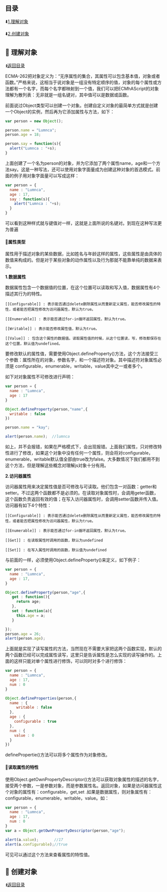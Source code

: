 <p id="title"></p>

## 目录 ##

:arrow_down:<a href="#a1">1.理解对象</a>

:arrow_down:<a href="#a2">2.创建对象</a>


<p id="a1"></p>

## :gem: 理解对象 ## 

:arrow_double_up:<a href = "#title">返回目录</a>

ECMA-262把对象定义为：“无序属性的集合，其属性可以包含基本值，对象或者函数。”严格来说，这相当于说对象是一组没有特定顺序的值，对象的每个属性或方法都有一个名字，而每个名字都映射到一个值，我们可以把ECMhAScript的对象理解为散列表：无非就是一组名键对，其中值可以是数据或函数。

前面说过Object类型可以创建一个对象。创建自定义对象的最简单方式就是创建一个Object的实例，然后再为它添加属性与方法，如下：

```javascript
var person = new Object();

person.name = "Lumnca";
person.age = 18;

person.say = function(s){
  alert("Lumnca : "+s);
}
```

上面创建了一个名为person的对象，并为它添加了两个属性name，age和一个方法say。这是一种写法，还可以使用对象字面量成为创建这种对象的首选模式。前面的例子用对象字面量可以写成这样：

```javascript
var person = {
  name : "Lumnca",
  age : 17,
  say : function(s){
    alert("Lumnca : "+s);
  }
}
```

可以看到这种样式就与键值对一样，这就是上面所说的名键对。到现在这种写法更为普遍

#### :dizzy:属性类型 ####

属性用于描述对象的某些数据，比如姓名与年龄这样的属性，这些属性是由具体的数值来构成的。但是对于某些对象的动作属性以及行为那就不能靠单纯的数据来表示。

**1.数据属性**

数据属性包含一个数据值的位置，在这个位置可以读取和写入值，数据属性有4个描述其行为的特性。

```
[[Configurable]] : 表示能否通过delete删除属性从而重新定义属性，能否修改属性的特性，或者能否把属性修改为访问器属性，默认为true。

[[Enumerable]] : 表示能否通过for-in循环返回属性，默认为true。

[[Writable]] : 表示能否修改属性值，默认为true。

[[Value]] : 包含这个属性的数据值。读取属性值的时候，从这个位置读，写，修改都保存在这个位置，默认值为undefined。
```

要修改默认的属性值，需要使用Object.defineProperty()方法，这个方法接受三个参数：属性所在的对象，参数名字，和一个描述符对象。其中描述符对象属性必须是
configurable，enumerable，writable，value其中之一或者多个。

如下对对象属性不可修改进行声明：

```javascript
var person = {
  name : "Lumnca",
  age : 17
}

Object.defineProperty(person,"name",{
  writable : false
})

person.name = "kay";

alert(person.name);  //lumnca

```

如上，并不会报错，如果在严格模式下，会出现报错。上面我们属性，只对修改特性进行了修改，如果这个对象中没有任何一个属性，则会将对configurable，enumerable，writable默认值全部由true改为false。大多数情况下我们都用不到这个方法，但是理解这些概念对理解js对象十分有用。

**2.访问器属性**

访问器属性用来决定属性值是否可修改与可读取。他们包含一对函数：getter和setter。不过这两个函数都不是必须的。在读取对象属性时，会调用geter函数，这个函数负责返回有效的值；在写入访问器属性时，会调用setter函数并传入值。访问器有如下4个特性：

```
[[Configurable]] : 表示能否通过delete删除属性从而重新定义属性，能否修改属性的特性，或者能否把属性修改为访问器属性，默认为true。

[[Enumerable]] : 表示能否通过for-in循环返回属性，默认为true。

[[Get]] : 在读取属性时调用的函数，默认为undefined

[[Set]] : 在写入属性时调用的函数，默认值为undefined
```

与前面的一样，必须使用Object.defineProperty()来定义，如下例子：

```javascript
var person = {
  name : "Lumnca",
  age : 17,
}

Object.defineProperty(person,"age",{
   get : function(){
     return age;
   },
   set : function(a){
     this.age = a;
   }

});
person.age = 26;
alert(person.age);
```

上面就是实现了读写属性的方法，当然现在不需要大家把这两个函数实现，默认的两个函数已经可以完成属性读写，这里只是告诉属性是怎么实现的读写操作的。上面的这样只能对单个属性进行修饰，可以同时对多个进行修饰：

```javascript
var person = {
  name : "Lumnca",
  age : 17,
  num : 0
}

Object.defineProperties(person,{
  name : {
     writable : false
  },
  age : {
    configurable : true
  },
  num : {
    value : 0
  }
})
```

definePropertie()方法可以将多个属性作为对象修改。

#### :dizzy:读取属性的特性 ####

使用Object.getOwnPropertyDescriptor()方法可以获取对象属性的描述的名字，接受两个参数，一是参数对象，而是参数属性名。返回对象，如果是访问器属性这个对象的属性有：configurable，get,set .如果是数据属性，则对象属性有： configurable，enumerable，writable，value。如：

```javascript
var person = {
  name : "Lumnca",
  age : 17,
  num : 0
}
var a = Object.getOwnPropertyDescriptor(person,"age");

alert(a.value);       //17
alert(a.configurable);//true
```

可见可以通过这个方法来查看属性的特性值。

<p id="a2"></p>

## :gem: 创建对象 ## 

:arrow_double_up:<a href = "#title">返回目录</a>


